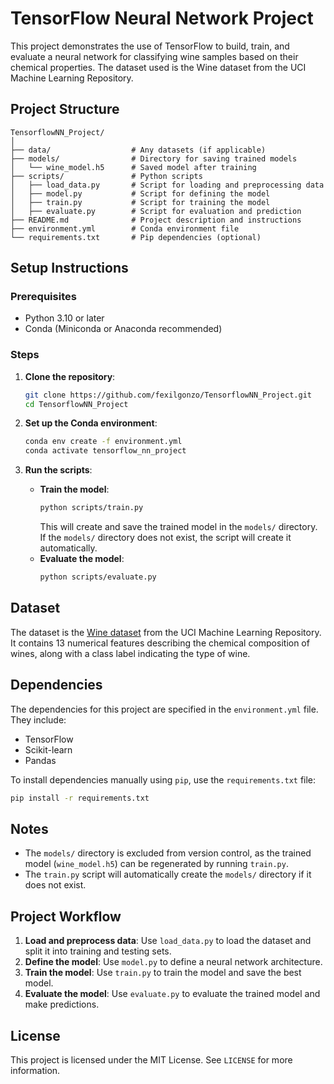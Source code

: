 # TensorFlow Neural Network Project

This project demonstrates the use of TensorFlow to build, train, and evaluate a neural network for classifying wine samples based on their chemical properties. The dataset used is the Wine dataset from the UCI Machine Learning Repository.

## Project Structure

```
TensorflowNN_Project/
│
├── data/                  # Any datasets (if applicable)
├── models/                # Directory for saving trained models
│   └── wine_model.h5      # Saved model after training
├── scripts/               # Python scripts
│   ├── load_data.py       # Script for loading and preprocessing data
│   ├── model.py           # Script for defining the model
│   ├── train.py           # Script for training the model
│   ├── evaluate.py        # Script for evaluation and prediction
├── README.md              # Project description and instructions
├── environment.yml        # Conda environment file
└── requirements.txt       # Pip dependencies (optional)
```

## Setup Instructions

### Prerequisites
- Python 3.10 or later
- Conda (Miniconda or Anaconda recommended)

### Steps

1. **Clone the repository**:
   ```bash
   git clone https://github.com/fexilgonzo/TensorflowNN_Project.git
   cd TensorflowNN_Project
   ```

2. **Set up the Conda environment**:
   ```bash
   conda env create -f environment.yml
   conda activate tensorflow_nn_project
   ```

3. **Run the scripts**:
   - **Train the model**:
     ```bash
     python scripts/train.py
     ```
     This will create and save the trained model in the `models/` directory. If the `models/` directory does not exist, the script will create it automatically.
   - **Evaluate the model**:
     ```bash
     python scripts/evaluate.py
     ```

## Dataset

The dataset is the [Wine dataset](https://archive.ics.uci.edu/ml/datasets/wine) from the UCI Machine Learning Repository. It contains 13 numerical features describing the chemical composition of wines, along with a class label indicating the type of wine.

## Dependencies

The dependencies for this project are specified in the `environment.yml` file. They include:
- TensorFlow
- Scikit-learn
- Pandas

To install dependencies manually using `pip`, use the `requirements.txt` file:
```bash
pip install -r requirements.txt
```

## Notes

- The `models/` directory is excluded from version control, as the trained model (`wine_model.h5`) can be regenerated by running `train.py`.
- The `train.py` script will automatically create the `models/` directory if it does not exist.

## Project Workflow

1. **Load and preprocess data**: Use `load_data.py` to load the dataset and split it into training and testing sets.
2. **Define the model**: Use `model.py` to define a neural network architecture.
3. **Train the model**: Use `train.py` to train the model and save the best model.
4. **Evaluate the model**: Use `evaluate.py` to evaluate the trained model and make predictions.

## License

This project is licensed under the MIT License. See `LICENSE` for more information.
